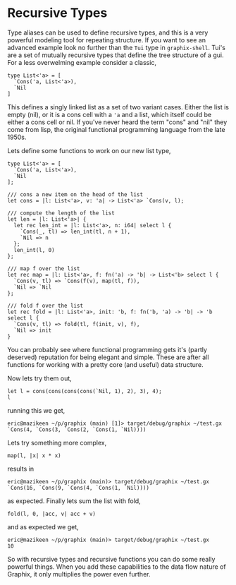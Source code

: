 # Recursive Types

Type aliases can be used to define recursive types, and this is a very powerful
modeling tool for repeating structure. If you want to see an advanced example
look no further than the `Tui` type in `graphix-shell`. Tui's are a set of
mutually recursive types that define the tree structure of a gui. For a less
overwelming example consider a classic,

```
type List<'a> = [
  `Cons('a, List<'a>),
  `Nil
]
```

This defines a singly linked list as a set of two variant cases. Either the list
is empty (nil), or it is a cons cell with a `'a` and a list, which itself could
be either a cons cell or nil. If you've never heard the term "cons" and "nil"
they come from lisp, the original functional programming language from the late
1950s.

Lets define some functions to work on our new list type,

```
type List<'a> = [
  `Cons('a, List<'a>),
  `Nil
];

/// cons a new item on the head of the list
let cons = |l: List<'a>, v: 'a| -> List<'a> `Cons(v, l);

/// compute the length of the list
let len = |l: List<'a>| {
  let rec len_int = |l: List<'a>, n: i64| select l {
    `Cons(_, tl) => len_int(tl, n + 1),
    `Nil => n
  };
  len_int(l, 0)
};

/// map f over the list
let rec map = |l: List<'a>, f: fn('a) -> 'b| -> List<'b> select l {
  `Cons(v, tl) => `Cons(f(v), map(tl, f)),
  `Nil => `Nil
};

/// fold f over the list
let rec fold = |l: List<'a>, init: 'b, f: fn('b, 'a) -> 'b| -> 'b select l {
  `Cons(v, tl) => fold(tl, f(init, v), f),
  `Nil => init
}
```

You can probably see where functional programming gets it's (partly deserved)
reputation for being elegant and simple. These are after all functions for
working with a pretty core (and useful) data structure.

Now lets try them out,

```
let l = cons(cons(cons(cons(`Nil, 1), 2), 3), 4);
l
```

running this we get,

```
eric@mazikeen ~/p/graphix (main) [1]> target/debug/graphix ~/test.gx
`Cons(4, `Cons(3, `Cons(2, `Cons(1, `Nil))))
```

Lets try something more complex,

```
map(l, |x| x * x)
```

results in

```
eric@mazikeen ~/p/graphix (main)> target/debug/graphix ~/test.gx
`Cons(16, `Cons(9, `Cons(4, `Cons(1, `Nil))))
```

as expected. Finally lets sum the list with fold,

```
fold(l, 0, |acc, v| acc + v)
```

and as expected we get,

```
eric@mazikeen ~/p/graphix (main)> target/debug/graphix ~/test.gx
10
```

So with recursive types and recursive functions you can do some really powerful
things. When you add these capabilities to the data flow nature of Graphix, it
only multiplies the power even further.
